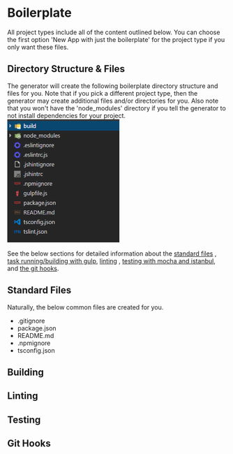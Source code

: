 # Boilerplate
All project types include all of the content outlined below. You can choose the first option 'New App with just the boilerplate' for the project type 
if you only want these files.

## Directory Structure & Files
The generator will create the following boilerplate directory structure and files for you. Note that if you pick a different project type, then the generator may
create additional files and/or directories for you. Also note that you won't have the 'node_modules' directory if you tell the generator to not install dependencies for your project.  
![Directory Structure][boilerplate-dir-image]  
  
See the below sections for detailed information about the [standard files][standard-section] , [task running/building with gulp][building-section], [linting][linting-section] ,
[testing with mocha and istanbul][testing-section], and [the git hooks][git-hooks-section].


## Standard Files
Naturally, the below common files are created for you. 

- .gitignore
- package.json
- README.md
- .npmignore
- tsconfig.json

## Building


## Linting

## Testing

## Git Hooks


[building-section]: BOILERPLATE.md#building
[linting-section]: BOILERPLATE.md#linting
[testing-section]: BOILERPLATE.md#testing
[boilerplate-dir-image]: boilerplate-dir-structure.png "Boilerplate Directory Structure"
[standard-section]: BOILERPLATE.md#standard
[git-hooks-section]: BOILERPLATE.md#git%20hooks